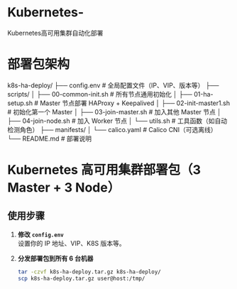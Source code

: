 # Kubernetes-
Kubernetes高可用集群自动化部署


# 部署包架构
k8s-ha-deploy/
├── config.env                 # 全局配置文件（IP、VIP、版本等）
├── scripts/
│   ├── 00-common-init.sh      # 所有节点通用初始化
│   ├── 01-ha-setup.sh        # Master 节点部署 HAProxy + Keepalived
│   ├── 02-init-master1.sh    # 初始化第一个 Master
│   ├── 03-join-master.sh     # 加入其他 Master 节点
│   ├── 04-join-node.sh       # 加入 Worker 节点
│   └── utils.sh              # 工具函数（如自动检测角色）
├── manifests/
│   └── calico.yaml           # Calico CNI（可选离线）
└── README.md                 # 部署说明


# Kubernetes 高可用集群部署包（3 Master + 3 Node）

## 使用步骤

1. **修改 `config.env`**  
   设置你的 IP 地址、VIP、K8S 版本等。

2. **分发部署包到所有 6 台机器**  
   ```bash
   tar -czvf k8s-ha-deploy.tar.gz k8s-ha-deploy/
   scp k8s-ha-deploy.tar.gz user@host:/tmp/
